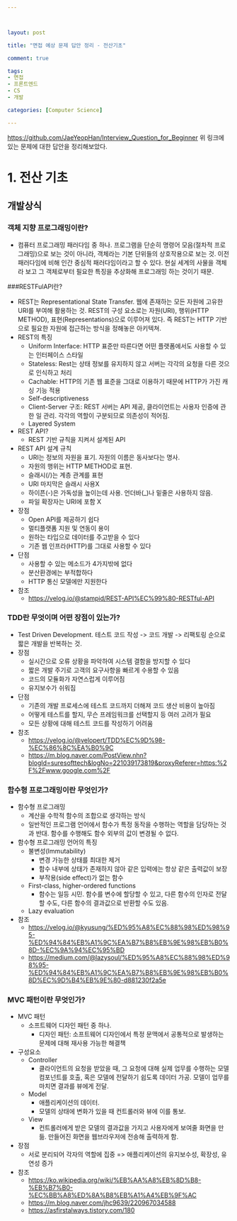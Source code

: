 ```yaml
---



layout: post

title: "면접 예상 문제 답안 정리 - 전산기초"

comment: true

tags:
- 면접
- 프론트엔드
- CS
- 개발

categories: [Computer Science]

---
```


https://github.com/JaeYeopHan/Interview_Question_for_Beginner
위 링크에 있는 문제에 대한 답안을 정리해보았다.

# 1. 전산 기초

## 개발상식
### 객체 지향 프로그래밍이란?
- 컴퓨터 프로그래밍 패러다임 중 하나. 프로그램을 단순히 명령어 모음(절차적 프로그래밍)으로 보는 것이 아니라, 객체라는 기본 단위들의 상호작용으로 보는 것. 이전 패러다임에 비해 인간 중심적 패러다임이라고 할 수 있다. 현실 세계의 사물을 객체라 보고 그 객체로부터 필요한 특징을 추상화해 프로그래밍 하는 것이기 때문. 

###RESTFulAPI란?
- REST는 Representational State Transfer. 웹에 존재하는 모든 자원에 고유한 URI를 부여해 활용하는 것. REST의 구성 요소로는 자원(URI), 행위(HTTP METHOD), 표현(Representations)으로 이루어져 있다. 즉 REST는 HTTP 기반으로 필요한 자원에 접근하는 방식을 정해놓은 아키텍쳐.
- REST의 특징
    - Uniform Interface: HTTP 표준만 따른다면 어떤 플랫폼에서도 사용할 수 있는 인터페이스 스타일
    - Stateless: Rest는 상태 정보를 유지하지 않고 서버는 각각의 요청을 다른 것으로 인식하고 처리
    - Cachable: HTTP의 기존 웹 표준을 그대로 이용하기 때문에 HTTP가 가진 캐싱 기능 적용
    - Self-descriptiveness
    - Client-Server 구조: REST 서버는 API 제공, 클라이언트는 사용자 인증에 관한 일 관리. 각각의 역할이 구분되므로 의존성이 적어짐.
    - Layered System
- REST API?
	- REST 기반 규칙을 지켜서 설계된 API
- REST API 설계 규칙
	- URI는 정보의 자원을 표기. 자원의 이름은 동사보다는 명사.
	- 자원의 행위는 HTTP METHOD로 표현.
	- 슬래시(/)는 계층 관계를 표현
	- URI 마지막은 슬래시 사용X
	- 하이픈(-)은 가독성을 높이는데 사용. 언더바(_)나 밑줄은 사용하지 않음. 
	- 파일 확장자는 URI에 포함 X
- 장점
	- Open API를 제공하기 쉽다
	- 멀티플랫폼 지원 및 연동이 용이
	- 원하는 타입으로 데이터를 주고받을 수 있다
	- 기존 웹 인프라(HTTP)를 그대로 사용할 수 있다
- 단점
	- 사용할 수 있는 메소드가 4가지밖에 없다
	- 분산환경에는 부적합하다
	- HTTP 통신 모델에만 지원한다
- 참조
	- https://velog.io/@stampid/REST-API%EC%99%80-RESTful-API


### TDD란 무엇이며 어떤 장점이 있는가?
- Test Driven Development. 테스트 코드 작성 -> 코드 개발 -> 리팩토링 순으로 짧은 개발을 반복하는 것. 
- 장점
	- 실시간으로 오류 상황을 파악하여 시스템 결함을 방지할 수 있다
	- 짧은 개발 주기로 고객의 요구사항을 빠르게 수용할 수 있음
	- 코드의 모듈화가 자연스럽게 이루어짐
	- 유지보수가 쉬워짐
- 단점
	- 기존의 개발 프로세스에 테스트 코드까지 더해져 코드 생산 비용이 높아짐
	- 어떻게 테스트를 할지, 무슨 프레임워크를 선택할지 등 여러 고려가 필요
	- 모든 상황에 대해 테스트 코드를 작성하기 어려움
- 참조
	- https://velog.io/@velopert/TDD%EC%9D%98-%EC%86%8C%EA%B0%9C
	- https://m.blog.naver.com/PostView.nhn?blogId=suresofttech&logNo=221039173819&proxyReferer=https:%2F%2Fwww.google.com%2F

### 함수형 프로그래밍이란 무엇인가?
- 함수형 프로그래밍
	- 계산을 수학적 함수의 조합으로 생각하는 방식
	- 일반적인 프로그램 언어에서 함수가 특정 동작을 수행하는 역할을 담당하는 것과 반대. 함수를 수행해도 함수 외부의 값이 변경될 수 없다.  
- 함수형 프로그래밍 언어의 특징
	- 불변성(Immutability)
		- 변경 가능한 상태를 최대한 제거
		- 함수 내부에 상태가 존재하지 않아 같은 입력에는 항상 같은 출력값이 보장
		- 부작용(side effect)가 없는 함수
	- First-class, higher-ordered functions
		- 함수는 일등 시민. 함수를 변수에 할당할 수 있고, 다른 함수의 인자로 전달할 수도, 다른 함수의 결과값으로 반환할 수도 있음. 
	- Lazy evaluation 
- 참조
	- https://velog.io/@kyusung/%ED%95%A8%EC%88%98%ED%98%95-%ED%94%84%EB%A1%9C%EA%B7%B8%EB%9E%98%EB%B0%8D-%EC%9A%94%EC%95%BD
	- https://medium.com/@lazysoul/%ED%95%A8%EC%88%98%ED%98%95-%ED%94%84%EB%A1%9C%EA%B7%B8%EB%9E%98%EB%B0%8D%EC%9D%B4%EB%9E%80-d881230f2a5e

### MVC 패턴이란 무엇인가?
- MVC 패턴
    - 소프트웨어 디자인 패턴 중 하나. 
        - 디자인 패턴: 소프트웨어 디자인에서 특정 문맥에서 공통적으로 발생하는 문제에 대해 재사용 가능한 해결책
- 구성요소
	- Controller
		- 클라이언트의 요청을 받았을 때, 그 요청에 대해 실제 업무를 수행하는 모델 컴포넌트를 호출, 혹은 모델에 전달하기 쉽도록 데이터 가공. 모델이 업무를 마치면 결과를 뷰에게 전달. 
	- Model
		- 애플리케이션의 데이터. 
		- 모델의 상태에 변화가 있을 때 컨트롤러와 뷰에 이를 통보. 
    - View
    	- 컨트롤러에게 받은 모델의 결과값을 가지고 사용자에게 보여줄 화면을 만듦. 만들어진 화면을 웹브라우저에 전송해 출력하게 함.
- 장점
	- 서로 분리되어 각자의 역할에 집중 => 애플리케이션의 유지보수성, 확장성, 유연성 증가
- 참조
	- https://ko.wikipedia.org/wiki/%EB%AA%A8%EB%8D%B8-%EB%B7%B0-%EC%BB%A8%ED%8A%B8%EB%A1%A4%EB%9F%AC
	- https://m.blog.naver.com/jhc9639/220967034588
	- https://asfirstalways.tistory.com/180

